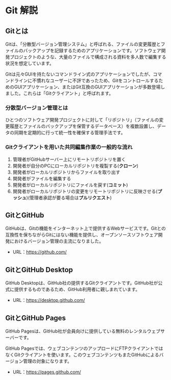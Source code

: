 # Git 解説

## Gitとは

Gitは、「分散型バージョン管理システム」と呼ばれる、ファイルの変更履歴とファイルのバックアップを記録するためのアプリケーションです。ソフトウェア開発プロジェクトのような、大量のファイルで構成される資料を多人数で編集する状況を想定しています。

Gitは元々GUIを持たないコマンドライン式のアプリケーションでしたが、コマンドラインに不慣れなユーザーに不評であったため、GitをコントロールするためのGUIアプリケーション、またはGit互換のGUIアプリケーションが多数登場しました。これらは「Gitクライアント」と呼ばれます。

### 分散型バージョン管理とは

ひとつのソフトウェア開発プロジェクトに対して「リポジトリ」（ファイルの変更履歴とファイルのバックアップを保管するデータベース）を複数設置し、データの同期を定期的に行って統一性を確保する管理手法です。

### Gitクライアントを用いた共同編集作業の一般的な流れ

1. 管理者がGitHubサーバー上にリモートリポジトリを置く
1. 開発者が自分のPCにローカルリポジトリを複製する(**クローン**)
1. 開発者がローカルリポジトリからファイルを取り出す
1. 開発者がファイルを編集する
1. 開発者がローカルリポジトリにファイルを戻す(**コミット**)
1. 開発者がローカルリポジトリの変更をリモートリポジトリに反映させる(**プッシュ**)(管理者承認が要る場合は**プルリクエスト**)

## GitとGitHub

GitHubは、Gitの機能をインターネット上で提供するWebサービスです。Gitとの互換性を保ちながらGitにはない機能を提供し、オープンソースソフトウェア開発におけるバージョン管理の主流になりました。

* URL：https://github.com/

## GitとGitHub Desktop

GitHub Desktopは、GitHub社の提供するGitクライアントです。GitHub社が公式に提供するものであるため、GitHub利用者に親しまれています。

* URL：https://desktop.github.com/

## GitとGitHub Pages

GitHub Pagesは、GitHub社が会員向けに提供している無料のレンタルウェブサーバーです。

GitHub Pagesでは、ウェブコンテンツのアップロードにFTPクライアントではなくGitクライアントを使います。このウェブコンテンツもまたGitHubによるバージョン管理の対象になります。

* URL：https://pages.github.com/
